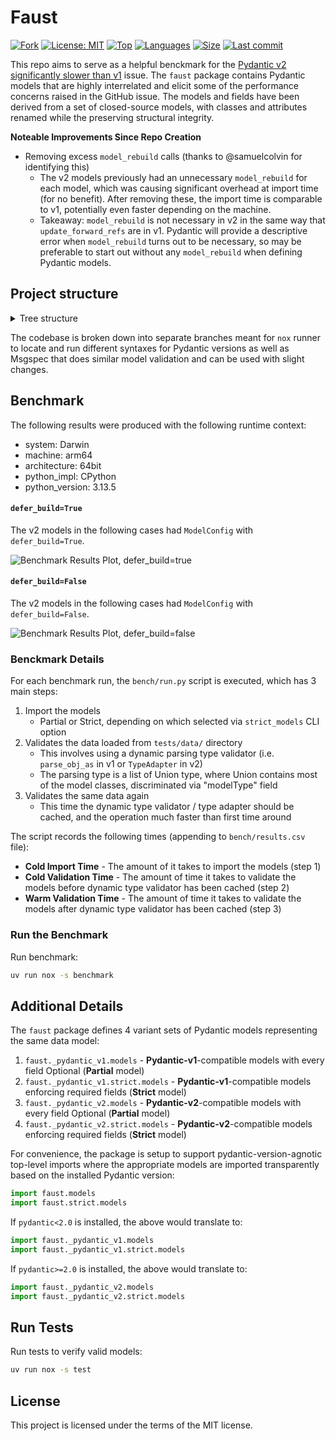# Faust

[![Fork](https://img.shields.io/badge/fork-marcodlk/pydantic--v2--startup--perf--bench-beige?logo=github)](https://github.com/marcodlk/pydantic-v2-startup-perf-bench)
[![License: MIT](https://img.shields.io/badge/License-MIT-yellow.svg)](https://github.com/aekasitt/faust/blob/master/LICENSE)
[![Top](https://img.shields.io/github/languages/top/aekasitt/faust)](https://github.com/aekasitt/faust)
[![Languages](https://img.shields.io/github/languages/count/aekasitt/faust)](https://github.com/aekasitt/faust)
[![Size](https://img.shields.io/github/repo-size/aekasitt/faust)](https://github.com/aekasitt/faust)
[![Last commit](https://img.shields.io/github/last-commit/aekasitt/faust/master)](https://github.com/aekasitt/faust)

This repo aims to serve as a helpful benckmark for the [Pydantic v2 significantly slower than v1](https://github.com/pydantic/pydantic/discussions/6748) issue.
The `faust` package contains Pydantic models that are highly interrelated and elicit some of the
performance concerns raised in the GitHub issue. The models and fields have been derived from a set of closed-source
models, with classes and attributes renamed while the preserving structural integrity.

**Noteable Improvements Since Repo Creation**
- Removing excess `model_rebuild` calls (thanks to @samuelcolvin for identifying this)
    - The v2 models previously had an unnecessary `model_rebuild` for each model, which was causing significant overhead at import time (for no benefit). After removing these, the import time is comparable to v1, potentially even faster depending on the machine.
    - Takeaway: `model_rebuild` is not necessary in v2 in the same way that `update_forward_refs` are in v1. Pydantic will provide a descriptive error when `model_rebuild` turns out to be necessary, so may be preferable to start out without any `model_rebuild` when defining Pydantic models.

## Project structure

<details>
  <summary> Tree structure </summary>

  ```
  faust
  ├── src/faust
  │   ├── __init__.py
  │   ├── _compat.py
  │   ├── _datetime.py
  │   ├── _pydantic_v1
  │   │   ├── __init__.py
  │   │   ├── base_model.py
  │   │   ├── models.py
  │   │   └── strict
  │   │       ├── __init__.py
  │   │       └── models.py
  │   │
  │   ├── _pydantic_v2
  │   │   ├── __init__.py
  │   │   ├── base_model.py
  │   │   ├── models.py
  │   │   ├── settings.py
  │   │   └── strict
  │   │       ├── __init__.py
  │   │       └── models.py
  │   │
  │   ├── models.py
  │   ├── strict
  │   │   ├── __init__.py
  │   │   └── models.py
  │   │
  │   └── tools.py
  │
  └── tests
      ├── __init__.py
      ├── data
      │   ├── AnyClass124.json
      │   ├── AnyClass128.json
      │   ├── AnyClass129.json
      │   ├── AnyClass130.json
      │   └── AnyClass132.json
      │
      ├── test_models.py
      └── test_strict_models.py
  ```
</details>

The codebase is broken down into separate branches meant for `nox` runner to locate
and run different syntaxes for Pydantic versions as well as Msgspec that does similar
model validation and can be used with slight changes.

## Benchmark

The following results were produced with the following runtime context:
* system: Darwin
* machine: arm64
* architecture: 64bit
* python_impl: CPython
* python_version: 3.13.5

#### `defer_build=True`

The v2 models in the following cases had `ModelConfig` with `defer_build=True`.

![Benchmark Results Plot, defer_build=true](raws/results.png)

#### `defer_build=False`

The v2 models in the following cases had `ModelConfig` with `defer_build=False`.

![Benchmark Results Plot, defer_build=false](raws/results.png)

### Benckmark Details

For each benchmark run, the `bench/run.py` script is executed, which has 3 main steps:
1. Import the models
    - Partial or Strict, depending on which selected via `strict_models` CLI option
2. Validates the data loaded from `tests/data/` directory
    - This involves using a dynamic parsing type validator (i.e. `parse_obj_as` in v1 or `TypeAdapter` in v2)
    - The parsing type is a list of Union type, where Union contains most of the model classes, discriminated via "modelType" field
3. Validates the same data again
    - This time the dynamic type validator / type adapter should be cached, and the operation much faster than first time around
    
The script records the following times (appending to `bench/results.csv` file):
* **Cold Import Time** - The amount of it takes to import the models (step 1)
* **Cold Validation Time** - The amount of time it takes to validate the models before dynamic type validator has been cached (step 2)
* **Warm Validation Time** - The amount of time it takes to validate the models after dynamic type validator has been cached (step 3)


### Run the Benchmark

Run benchmark:

```bash
uv run nox -s benchmark
```

## Additional Details

The `faust` package defines 4 variant sets of Pydantic models representing the same data model:
1. `faust._pydantic_v1.models` - **Pydantic-v1**-compatible models with every field Optional (**Partial** model)
2. `faust._pydantic_v1.strict.models` - **Pydantic-v1**-compatible models enforcing required fields (**Strict** model)
1. `faust._pydantic_v2.models` - **Pydantic-v2**-compatible models with every field Optional (**Partial** model)
2. `faust._pydantic_v2.strict.models` - **Pydantic-v2**-compatible models enforcing required fields (**Strict** model)

For convenience, the package is setup to support pydantic-version-agnotic top-level imports where the appropriate models are
imported transparently based on the installed Pydantic version:

```python
import faust.models
import faust.strict.models
```

If `pydantic<2.0` is installed, the above would translate to:

```python
import faust._pydantic_v1.models
import faust._pydantic_v1.strict.models
```

If `pydantic>=2.0` is installed, the above would translate to:

```python
import faust._pydantic_v2.models
import faust._pydantic_v2.strict.models
```

## Run Tests

Run tests to verify valid models:

```bash
uv run nox -s test
```


## License

This project is licensed under the terms of the MIT license.
